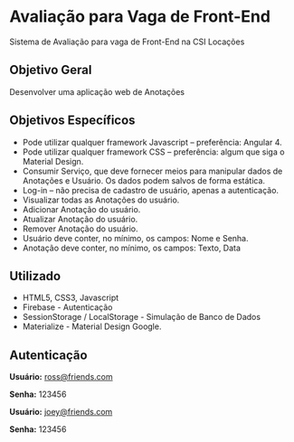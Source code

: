 # Avaliação para Vaga de Front-End
Sistema de Avaliação para vaga de Front-End na CSI Locações

## Objetivo Geral

Desenvolver uma aplicação web de Anotações

## Objetivos Específicos

* Pode utilizar qualquer framework Javascript – preferência: Angular 4.
* Pode utilizar qualquer framework CSS – preferência: algum que siga o Material Design.
* Consumir Serviço, que deve fornecer meios para manipular dados de Anotações e Usuário. Os dados podem salvos de forma estática.
* Log-in – não precisa de cadastro de usuário, apenas a autenticação.
* Visualizar todas as Anotações do usuário.
* Adicionar Anotação do usuário.
* Atualizar Anotação do usuário.
* Remover Anotação do usuário.
* Usuário deve conter, no mínimo, os campos: Nome e Senha.
* Anotação deve conter, no mínimo, os campos: Texto, Data

## Utilizado 

* HTML5, CSS3, Javascript
* Firebase - Autenticação
* SessionStorage / LocalStorage - Simulação de Banco de Dados
* Materialize - Material Design Google.

## Autenticação

**Usuário:** ross@friends.com

**Senha:** 123456

**Usuário:** joey@friends.com

**Senha:** 123456


